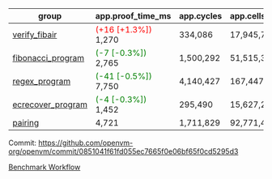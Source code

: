 | group | app.proof_time_ms | app.cycles | app.cells_used | leaf.proof_time_ms | leaf.cycles | leaf.cells_used |
| -- | -- | -- | -- | -- | -- | -- |
| [verify_fibair](https://github.com/openvm-org/openvm/blob/benchmark-results/benchmarks/verify_fibair-0851041f61fd055ec7665f0e06bf65f0cd5295d3.md) |<span style='color: red'>(+16 [+1.3%])</span> 1,270 |  334,086 |  17,945,774 |- | - | - |
| [fibonacci_program](https://github.com/openvm-org/openvm/blob/benchmark-results/benchmarks/fibonacci-0851041f61fd055ec7665f0e06bf65f0cd5295d3.md) |<span style='color: green'>(-7 [-0.3%])</span> 2,765 |  1,500,292 |  51,515,344 |<span style='color: red'>(+28 [+0.7%])</span> 3,885 |  1,263,355 |  70,619,327 |
| [regex_program](https://github.com/openvm-org/openvm/blob/benchmark-results/benchmarks/regex-0851041f61fd055ec7665f0e06bf65f0cd5295d3.md) |<span style='color: green'>(-41 [-0.5%])</span> 7,750 |  4,140,427 |  167,447,871 |<span style='color: green'>(-71 [-0.5%])</span> 14,992 |  3,982,075 |  305,420,227 |
| [ecrecover_program](https://github.com/openvm-org/openvm/blob/benchmark-results/benchmarks/ecrecover-0851041f61fd055ec7665f0e06bf65f0cd5295d3.md) |<span style='color: green'>(-4 [-0.3%])</span> 1,452 |  295,490 |  15,627,255 |<span style='color: green'>(-31 [-0.2%])</span> 13,120 |  2,991,047 |  245,280,360 |
| [pairing](https://github.com/openvm-org/openvm/blob/benchmark-results/benchmarks/pairing-0851041f61fd055ec7665f0e06bf65f0cd5295d3.md) | 4,721 |  1,711,829 |  92,771,449 | 14,045 |  3,267,469 |  274,612,052 |


Commit: https://github.com/openvm-org/openvm/commit/0851041f61fd055ec7665f0e06bf65f0cd5295d3

[Benchmark Workflow](https://github.com/openvm-org/openvm/actions/runs/14041956616)
